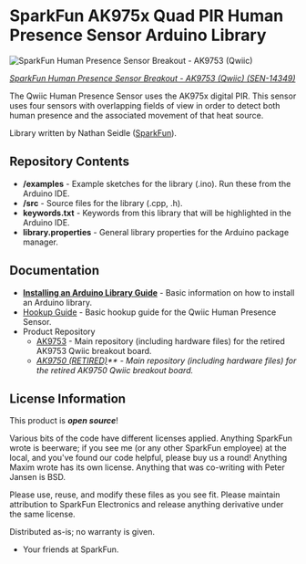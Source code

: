SparkFun AK975x Quad PIR Human Presence Sensor Arduino Library
===========================================================

![SparkFun Human Presence Sensor Breakout - AK9753 (Qwiic)](https://cdn.sparkfun.com//assets/parts/1/2/3/3/1/14349-01.jpg)

[*SparkFun Human Presence Sensor Breakout - AK9753 (Qwiic) (SEN-14349)*](https://www.sparkfun.com/products/14349)

The Qwiic Human Presence Sensor uses the AK975x digital PIR. This sensor uses four sensors with overlapping fields of view in order to detect both human presence and the associated movement of that heat source.

Library written by Nathan Seidle ([SparkFun](http://www.sparkfun.com)).

Repository Contents
-------------------

* **/examples** - Example sketches for the library (.ino). Run these from the Arduino IDE. 
* **/src** - Source files for the library (.cpp, .h).
* **keywords.txt** - Keywords from this library that will be highlighted in the Arduino IDE. 
* **library.properties** - General library properties for the Arduino package manager. 

Documentation
--------------

* **[Installing an Arduino Library Guide](https://learn.sparkfun.com/tutorials/installing-an-arduino-library)** - Basic information on how to install an Arduino library.
* [Hookup Guide](https://learn.sparkfun.com/tutorials/qwiic-human-presence-sensor-ak9753-hookup-guide) - Basic hookup guide for the Qwiic Human Presence Sensor.
* Product Repository
  * [AK9753](https://github.com/sparkfun/Qwiic_Human_Presence_Sensor_Breakout_AK9753) - Main repository (including hardware files) for the retired AK9753 Qwiic breakout board.
  * _[AK9750 (RETIRED)](https://github.com/sparkfunx/Qwiic_Human_Presence_Sensor-AK9750)** - Main repository (including hardware files) for the retired AK9750 Qwiic breakout board._

License Information
-------------------

This product is _**open source**_! 

Various bits of the code have different licenses applied. Anything SparkFun wrote is beerware; if you see me (or any other SparkFun employee) at the local, and you've found our code helpful, please buy us a round! Anything Maxim wrote has its own license. Anything that was co-writing with Peter Jansen is BSD.

Please use, reuse, and modify these files as you see fit. Please maintain attribution to SparkFun Electronics and release anything derivative under the same license.

Distributed as-is; no warranty is given.

- Your friends at SparkFun.
